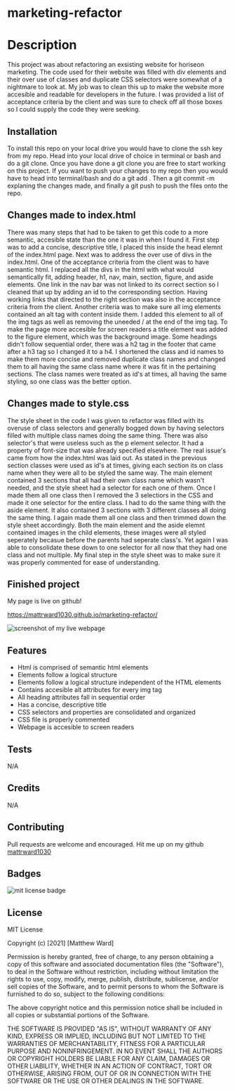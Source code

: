 # marketing-refactor

# Description

This project was about refactoring an exsisting website for horiseon marketing. The code used for their website was filled with div elements and their over use of classes and duplicate CSS selectors were somewhat of a nightmare to look at. My job was to clean this up to make the website more accesible and readable for developers in the future. I was provided a list of acceptance criteria by the client and was sure to check off all those boxes so I could supply the code they were seeking. 

## Installation 

To install this repo on your local drive you would have to clone the ssh key from my repo. Head into your local drive of choice in terminal or bash and do a git clone. Once you have done a git clone you are free to start working on this project. If you want to push your changes to my repo then you would have to head into terminal/bash and do a git add .   Then a git commit -m explaning the changes made, and finally a git push to push the files onto the repo. 

## Changes made to index.html 

There was many steps that had to be taken to get this code to a more semantic, accesible state than the one it was in when I found it. First step was to add a concise, descriptive title, I placed this inside the head elemnt of the index.html page. Next was to address the over use of divs in the index.html. One of the acceptance criteria from the client was to have semantic html. I replaced all the divs in the html with what would semantically fit, adding header, h1, nav, main, section, figure, and aside elements. One link in the nav bar was not linked to its correct section so I cleaned that up by adding an id to the corresponding section. Having working links that directed to the right section was also in the acceptance criteria from the client. Another criteria was to make sure all img elements contained an alt tag with content inside them. I added this element to all of the img tags as well as removing the uneeded / at the end of the img tag. To make the page more accesible for screen readers a title element was added to the figure element, which was the background image. Some headings didn't follow sequential order, there was a h2 tag in the footer that came after a h3 tag so I changed it to a h4. I shortened the class and id names to make them more concise and removed duplicate class names and changed them to all having the same class name where it was fit in the pertaining sections. The class names were treated as id's at times, all having the same styling, so one class was the better option.

## Changes made to style.css

The style sheet in the code I was given to refactor was filled with its overuse of class selectors and generally bogged down by having selectors filled with multiple class names doing the same thing. There was also selector's that were useless such as the p element selector. It had a property of font-size that was already specified elsewhere. The real issue's came from how the index.html was laid out. As stated in the previous section classes were used as id's at times, giving each section its on class name when they were all to be styled the same way. The main element contained 3 sections that all had their own class name which wasn't needed, and the style sheet had a selector for each one of them. Once I made them all one class then I removed the 3 selectiors in the CSS and made it one selector for the entire class. I had to do the same thing with the aside element. It also contained 3 sections with 3 different classes all doing the same thing. I again made them all one class and then trimmed down the style sheet accordingly. Both the main element and the aside elemnt contained images in the child elements, these images were all styled seperately becasue before the parents had seperate class's. Yet again I was able to consolidate these down to one selector for all now that they had one class and not multiple. My final step in the style sheet was to make sure it was properly commented for ease of understanding.

## Finished project 
My page is live on github!

https://mattrward1030.github.io/marketing-refactor/

<img src="./assets/images/webpage.png" alt="screenshot of my live webpage">

## Features
<ul>
<li>Html is comprised of semantic html elements</li>
<li>Elements follow a logical structure</li>
<li>Elements follow a logical structure independent of the HTML elements</li>
<li>Contains accesible alt attributes for every img tag</li>
<li>All heading attributes fall in sequential order</li>
<li>Has a concise, descriptive title</li>
<li>CSS selectors and properties are consolidated and organized</li>
<li>CSS file is properly commented</li>
<li>Webpage is accesible to screen readers</li>
</ul>

## Tests 
N/A

## Credits 
N/A

## Contributing 

Pull requests are welcome and encouraged. Hit me up on my github <a href="https://github.com/mattrward1030">mattrward1030</a>

## Badges
 <img src="https://shields.io/badge/license-MIT-green" alt="mit license badge">

## License 

MIT License

Copyright (c) [2021] [Matthew Ward]

Permission is hereby granted, free of charge, to any person obtaining a copy
of this software and associated documentation files (the "Software"), to deal
in the Software without restriction, including without limitation the rights
to use, copy, modify, merge, publish, distribute, sublicense, and/or sell
copies of the Software, and to permit persons to whom the Software is
furnished to do so, subject to the following conditions:

The above copyright notice and this permission notice shall be included in all
copies or substantial portions of the Software.

THE SOFTWARE IS PROVIDED "AS IS", WITHOUT WARRANTY OF ANY KIND, EXPRESS OR
IMPLIED, INCLUDING BUT NOT LIMITED TO THE WARRANTIES OF MERCHANTABILITY,
FITNESS FOR A PARTICULAR PURPOSE AND NONINFRINGEMENT. IN NO EVENT SHALL THE
AUTHORS OR COPYRIGHT HOLDERS BE LIABLE FOR ANY CLAIM, DAMAGES OR OTHER
LIABILITY, WHETHER IN AN ACTION OF CONTRACT, TORT OR OTHERWISE, ARISING FROM,
OUT OF OR IN CONNECTION WITH THE SOFTWARE OR THE USE OR OTHER DEALINGS IN THE
SOFTWARE.
